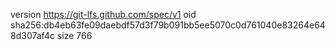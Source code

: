 version https://git-lfs.github.com/spec/v1
oid sha256:db4eb63fe09daebdf57d3f79b091bb5ee5070c0d761040e83264e648d307af4c
size 766
